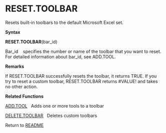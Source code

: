 # RESET.TOOLBAR

Resets built-in toolbars to the default Microsoft Excel set.

**Syntax**

**RESET.TOOLBAR**(bar\_id)

Bar\_id&nbsp;&nbsp;&nbsp;&nbsp;specifies the number or name of the
toolbar that you want to reset. For detailed information about bar\_id,
see ADD.TOOL.

**Remarks**

If RESET.TOOLBAR successfully resets the toolbar, it returns TRUE. If
you try to reset a custom toolbar, RESET.TOOLBAR returns \#VALUE\! and
takes no other action.

**Related Functions**

[ADD.TOOL](ADD.TOOL.md)&nbsp;&nbsp;&nbsp;Adds one or more tools to a toolbar

[DELETE.TOOLBAR](DELETE.TOOLBAR.md)&nbsp;&nbsp;&nbsp;Deletes custom toolbars



Return to [README](README.md)

